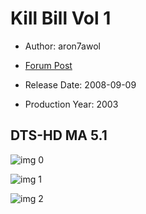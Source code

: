 # Kill Bill Vol 1

* Author: aron7awol

* [Forum Post](https://www.avsforum.com/threads/bass-eq-for-filtered-movies.2995212/post-56745448)

* Release Date: 2008-09-09
* Production Year: 2003

## DTS-HD MA 5.1

![img 0](https://fanart.tv/fanart/movies/24/moviethumb/kill-bill-vol-1-55072ea33c54f.jpg)

![img 1](https://i.imgur.com/f7cCvd5.png)

![img 2](https://i.imgur.com/biyHzWv.png)

